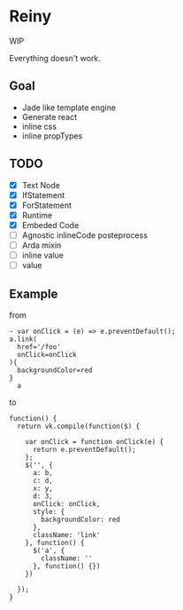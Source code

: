 # Reiny

WIP

Everything doesn't work.

## Goal

- Jade like template engine
- Generate react
- inline css
- inline propTypes

## TODO

- [x] Text Node
- [x] IfStatement
- [x] ForStatement
- [x] Runtime
- [x] Embeded Code
- [ ] Agnostic inlineCode posteprocess
- [ ] Arda mixin
- [ ] inline value
- [ ] value

## Example

from

```
- var onClick = (e) => e.preventDefault();
a.link(
  href='/foo'
  onClick=onClick
){
  backgroundColor=red
}
  a
```

to

```
function() {
  return vk.compile(function($) {

    var onClick = function onClick(e) {
      return e.preventDefault();
    };
    $('', {
      a: b,
      c: d,
      x: y,
      d: 3,
      onClick: onClick,
      style: {
        backgroundColor: red
      },
      className: 'link'
    }, function() {
      $('a', {
        className: ''
      }, function() {})
    })

  });
}
```
